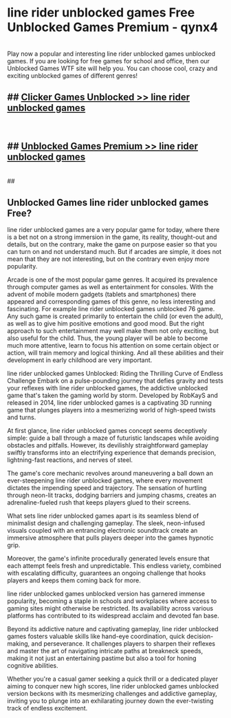 # line rider unblocked games  Free Unblocked Games Premium - qynx4 <br>
<br>
Play now a popular and interesting line rider unblocked games unblocked games. If you are looking for free games for school and office, then our Unblocked Games WTF site will help you. You can choose cool, crazy and exciting unblocked games of different genres!


## ##  [Clicker Games Unblocked >> line rider unblocked games](http://freeplayer.one?title=line_rider_unblocked_games&ref=UGames)
  <br>

##  ## [Unblocked Games Premium >> line rider unblocked games](http://freeplayer.one?title=line_rider_unblocked_games&ref=UGames)
  <br>
  ##



## Unblocked Games line rider unblocked games Free?

line rider unblocked games are a very popular game for today, where there is a bet not on a strong immersion in the game, its reality, thought-out and details, but on the contrary, make the game on purpose easier so that you can turn on and not understand much. But if arcades are simple, it does not mean that they are not interesting, but on the contrary even enjoy more popularity.

Arcade is one of the most popular game genres. It acquired its prevalence through computer games as well as entertainment for consoles. With the advent of mobile modern gadgets (tablets and smartphones) there appeared and corresponding games of this genre, no less interesting and fascinating. For example line rider unblocked games unblocked 76 game. Any such game is created primarily to entertain the child (or even the adult), as well as to give him positive emotions and good mood. But the right approach to such entertainment may well make them not only exciting, but also useful for the child. Thus, the young player will be able to become much more attentive, learn to focus his attention on some certain object or action, will train memory and logical thinking. And all these abilities and their development in early childhood are very important.

line rider unblocked games Unblocked: Riding the Thrilling Curve of Endless Challenge
Embark on a pulse-pounding journey that defies gravity and tests your reflexes with line rider unblocked games, the addictive unblocked game that's taken the gaming world by storm. Developed by RobKayS and released in 2014, line rider unblocked games is a captivating 3D running game that plunges players into a mesmerizing world of high-speed twists and turns.

At first glance, line rider unblocked games concept seems deceptively simple: guide a ball through a maze of futuristic landscapes while avoiding obstacles and pitfalls. However, its devilishly straightforward gameplay swiftly transforms into an electrifying experience that demands precision, lightning-fast reactions, and nerves of steel.

The game's core mechanic revolves around maneuvering a ball down an ever-steepening line rider unblocked games, where every movement dictates the impending speed and trajectory. The sensation of hurtling through neon-lit tracks, dodging barriers and jumping chasms, creates an adrenaline-fueled rush that keeps players glued to their screens.

What sets line rider unblocked games apart is its seamless blend of minimalist design and challenging gameplay. The sleek, neon-infused visuals coupled with an entrancing electronic soundtrack create an immersive atmosphere that pulls players deeper into the games hypnotic grip.

Moreover, the game's infinite procedurally generated levels ensure that each attempt feels fresh and unpredictable. This endless variety, combined with escalating difficulty, guarantees an ongoing challenge that hooks players and keeps them coming back for more.

line rider unblocked games unblocked version has garnered immense popularity, becoming a staple in schools and workplaces where access to gaming sites might otherwise be restricted. Its availability across various platforms has contributed to its widespread acclaim and devoted fan base.

Beyond its addictive nature and captivating gameplay, line rider unblocked games fosters valuable skills like hand-eye coordination, quick decision-making, and perseverance. It challenges players to sharpen their reflexes and master the art of navigating intricate paths at breakneck speeds, making it not just an entertaining pastime but also a tool for honing cognitive abilities.

Whether you're a casual gamer seeking a quick thrill or a dedicated player aiming to conquer new high scores, line rider unblocked games unblocked version beckons with its mesmerizing challenges and addictive gameplay, inviting you to plunge into an exhilarating journey down the ever-twisting track of endless excitement.